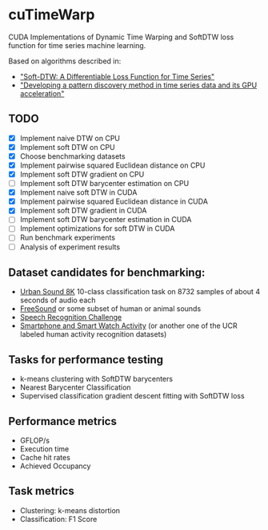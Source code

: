 # cuTimeWarp

CUDA Implementations of Dynamic Time Warping and SoftDTW loss function
for time series machine learning.

Based on algorithms described in:

- ["Soft-DTW: A Differentiable Loss Function for Time Series"](https://arxiv.org/pdf/1703.01541.pdf)
- ["Developing a pattern discovery method in time series data and its GPU acceleration"](https://ieeexplore.ieee.org/document/8400444)

## TODO

- [x] Implement naive DTW on CPU
- [x] Implement soft DTW on CPU
- [x] Choose benchmarking datasets
- [x] Implement pairwise squared Euclidean distance on CPU
- [x] Implement soft DTW gradient on CPU
- [ ] Implement soft DTW barycenter estimation on CPU
- [x] Implement naive soft DTW in CUDA
- [x] Implement pairwise squared Euclidean distance in CUDA
- [x] Implement soft DTW gradient in CUDA
- [ ] Implement soft DTW barycenter estimation in CUDA
- [ ] Implement optimizations for soft DTW in CUDA
- [ ] Run benchmark experiments
- [ ] Analysis of experiment results

## Dataset candidates for benchmarking:

- [Urban Sound 8K](https://www.kaggle.com/chrisfilo/urbansound8k)
  10-class classification task on 8732 samples of about 4 seconds of audio each
- [FreeSound](https://annotator.freesound.org/fsd/downloads/) or some
  subset of human or animal sounds
- [Speech Recognition Challenge](https://www.kaggle.com/c/tensorflow-speech-recognition-challenge/data)
- [Smartphone and Smart Watch
  Activity](https://archive.ics.uci.edu/ml/datasets/WISDM+Smartphone+and+Smartwatch+Activity+and+Biometrics+Dataset+)
  (or another one of the UCR labeled human activity recognition
  datasets)

## Tasks for performance testing

- k-means clustering with SoftDTW barycenters
- Nearest Barycenter Classification
- Supervised classification gradient descent fitting with SoftDTW loss

## Performance metrics

- GFLOP/s
- Execution time
- Cache hit rates
- Achieved Occupancy

## Task metrics

- Clustering: k-means distortion
- Classification: F1 Score
